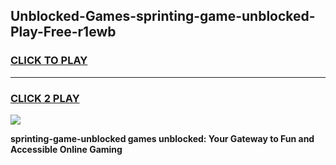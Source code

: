
## Unblocked-Games-sprinting-game-unblocked-Play-Free-r1ewb
<h3>
<a href="https://premium76.site?title=sprinting-game-unblocked&ref=18A1">CLICK TO PLAY</a></h3>
<hr>

<h3>
<a href="https://premium76.site?title=sprinting-game-unblocked&ref=18A1">CLICK 2 PLAY</a>
  
</h3>

<a href="https://premium76.site?title=sprinting-game-unblocked&ref=18A1"><img src="https://clearcache.store/games.png"></a>


**sprinting-game-unblocked games unblocked: Your Gateway to Fun and Accessible Online Gaming**

